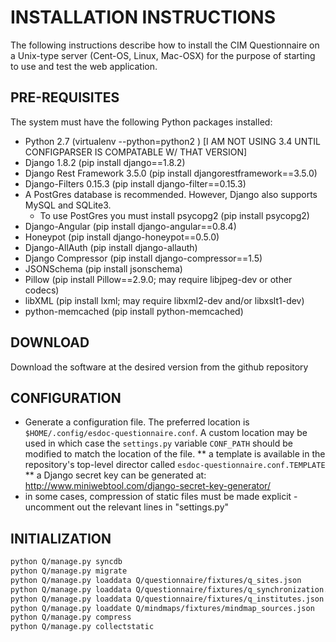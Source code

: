 # INSTALLATION INSTRUCTIONS

The following instructions describe how to install the CIM Questionnaire on a Unix-type server (Cent-OS, Linux, Mac-OSX) for the purpose of starting to use and test the web application. 

## PRE-REQUISITES

The system must have the following Python packages installed:

* Python 2.7 (virtualenv --python=python2 <env dir>) [I AM NOT USING 3.4 UNTIL CONFIGPARSER IS COMPATABLE W/ THAT VERSION]
* Django 1.8.2 (pip install django==1.8.2)
* Django Rest Framework 3.5.0 (pip install djangorestframework==3.5.0)
* Django-Filters 0.15.3 (pip install django-filter==0.15.3)
* A PostGres database is recommended.  However, Django also supports MySQL and SQLite3.
    * To use PostGres you must install psycopg2 (pip install psycopg2)
* Django-Angular (pip install django-angular==0.8.4)
* Honeypot (pip install django-honeypot==0.5.0)
* Django-AllAuth (pip install django-allauth)
* Django Compressor (pip install django-compressor==1.5)
* JSONSchema (pip install jsonschema)
* Pillow (pip install Pillow==2.9.0; may require libjpeg-dev or other codecs)
* libXML (pip install lxml; may require libxml2-dev and/or libxslt1-dev)
* python-memcached (pip install python-memcached)

## DOWNLOAD

Download the software at the desired version from the github repository

## CONFIGURATION

* Generate a configuration file. The preferred location is ``$HOME/.config/esdoc-questionnaire.conf``. A custom location may be used in which case the ``settings.py`` variable ``CONF_PATH`` should be modified to match the location of the file. 
** a template is available in the repository's top-level director called ``esdoc-questionnaire.conf.TEMPLATE``
** a Django secret key can be generated at: http://www.miniwebtool.com/django-secret-key-generator/
* in some cases, compression of static files must be made explicit - uncomment out the relevant lines in "settings.py"
## INITIALIZATION

```sh
python Q/manage.py syncdb 
python Q/manage.py migrate
python Q/manage.py loaddata Q/questionnaire/fixtures/q_sites.json
python Q/manage.py loaddata Q/questionnaire/fixtures/q_synchronization.json
python Q/manage.py loaddata Q/questionnaire/fixtures/q_institutes.json
python Q/manage.py loaddate Q/mindmaps/fixtures/mindmap_sources.json
python Q/manage.py compress
python Q/manage.py collectstatic
```
